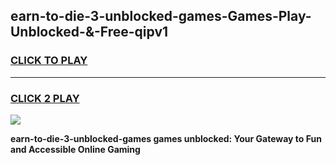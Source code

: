 
## earn-to-die-3-unblocked-games-Games-Play-Unblocked-&-Free-qipv1
<h3>
<a href="https://premium76.site?title=earn-to-die-3-unblocked-games&ref=24A">CLICK TO PLAY</a></h3>
<hr>

<h3>
<a href="https://premium76.site?title=earn-to-die-3-unblocked-games&ref=24A">CLICK 2 PLAY</a>
  
</h3>

<a href="https://premium76.site?title=earn-to-die-3-unblocked-games&ref=24A"><img src="https://clearcache.store/games.png"></a>


**earn-to-die-3-unblocked-games games unblocked: Your Gateway to Fun and Accessible Online Gaming**
